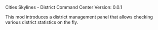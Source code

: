 Cities Skylines - District Command Center
Version: 0.0.1

This mod introduces a district management panel that allows checking various district statistics on the fly.